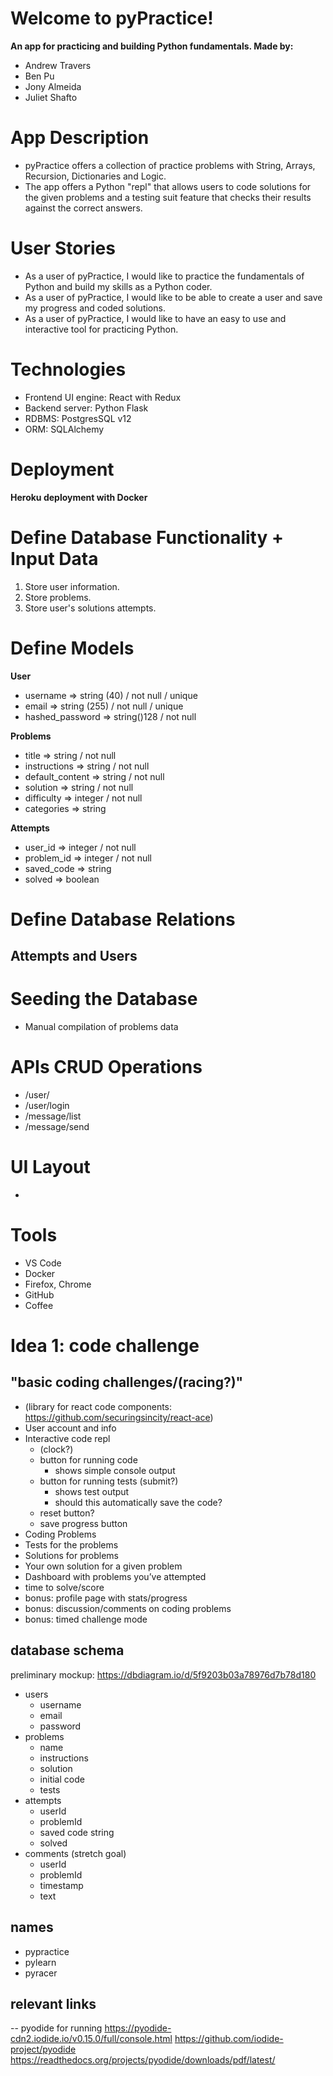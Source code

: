 # Welcome to pyPractice!
**An app for practicing and building Python fundamentals. Made by:**
- Andrew Travers
- Ben Pu
- Jony Almeida
- Juliet Shafto
# App Description
-   pyPractice offers a collection of practice problems with String, Arrays, Recursion, Dictionaries and Logic.
-   The app offers a Python "repl" that allows users to code solutions for the given problems and a testing suit feature that checks their results against the correct answers.
# User Stories
-   As a user of pyPractice, I would like to practice the fundamentals of Python and build my skills as a Python coder.
-   As a user of pyPractice, I would like to be able to create a user and save my progress and coded solutions.
-   As a user of pyPractice, I would like to have an easy to use and interactive tool for practicing Python.
# Technologies
-   Frontend UI engine: React with Redux
-   Backend server: Python Flask
-   RDBMS: PostgresSQL v12
-   ORM: SQLAlchemy 
# Deployment
**Heroku deployment with Docker**
# Define Database Functionality + Input Data
1.  Store user information.
2.  Store problems.
3.  Store user's solutions attempts.
# Define Models
**User**
-   username => string (40) / not null / unique
-   email => string (255) / not null / unique
-   hashed_password => string()128 / not null

**Problems**
-   title => string / not null
-   instructions => string / not null  
-   default_content => string / not null
-   solution => string / not null
-   difficulty => integer / not null
-   categories => string

**Attempts**
-   user_id => integer / not null
-   problem_id => integer / not null
-   saved_code => string
-   solved => boolean

# Define Database Relations
## Attempts and Users
	 
# Seeding the Database
-   Manual compilation of problems data

# APIs CRUD Operations
- /user/
- /user/login
- /message/list
- /message/send
# UI Layout
-
# Tools
-   VS Code
-   Docker
-   Firefox, Chrome
-   GitHub
-   Coffee


# Idea 1: code challenge
## "basic coding challenges/(racing?)"
- (library for react code components: https://github.com/securingsincity/react-ace)
- User account and info
- Interactive code repl
  - (clock?)
  - button for running code
    - shows simple console output
  - button for running tests (submit?)
    - shows test output
    - should this automatically save the code?
  - reset button?
  - save progress button
- Coding Problems
- Tests for the problems
- Solutions for problems
- Your own solution for a given problem
- Dashboard with problems you’ve attempted
- time to solve/score
- bonus: profile page with stats/progress
- bonus: discussion/comments on coding problems
- bonus: timed challenge mode

## database schema
preliminary mockup:
https://dbdiagram.io/d/5f9203b03a78976d7b78d180

- users
  - username
  - email
  - password
- problems
  - name
  - instructions
  - solution
  - initial code
  - tests
- attempts
  - userId
  - problemId
  - saved code string
  - solved
- comments (stretch goal)
  - userId
  - problemId
  - timestamp
  - text

## names
- pypractice
- pylearn
- pyracer


## relevant links
-- pyodide for running
https://pyodide-cdn2.iodide.io/v0.15.0/full/console.html
https://github.com/iodide-project/pyodide
https://readthedocs.org/projects/pyodide/downloads/pdf/latest/

